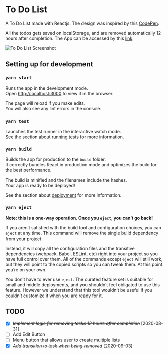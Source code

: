 # To Do List

A To Do List made with Reactjs. The design was inspired by this [CodePen](https://codepen.io/yesilfasulye/pen/eJIuF).

All the todos gets saved on localStorage, and are removed automatically 12 hours after completion. The App can be accessed by this [link](https://jessesousa.github.io/todo-list/).

![To Do List Screenshot](https://i.imgur.com/ODgSstb.png)

## Setting up for development

### `yarn start`

Runs the app in the development mode.<br />
Open [http://localhost:3000](http://localhost:3000) to view it in the browser.

The page will reload if you make edits.<br />
You will also see any lint errors in the console.

### `yarn test`

Launches the test runner in the interactive watch mode.<br />
See the section about [running tests](https://facebook.github.io/create-react-app/docs/running-tests) for more information.

### `yarn build`

Builds the app for production to the `build` folder.<br />
It correctly bundles React in production mode and optimizes the build for the best performance.

The build is minified and the filenames include the hashes.<br />
Your app is ready to be deployed!

See the section about [deployment](https://facebook.github.io/create-react-app/docs/deployment) for more information.

### `yarn eject`

**Note: this is a one-way operation. Once you `eject`, you can’t go back!**

If you aren’t satisfied with the build tool and configuration choices, you can `eject` at any time. This command will remove the single build dependency from your project.

Instead, it will copy all the configuration files and the transitive dependencies (webpack, Babel, ESLint, etc) right into your project so you have full control over them. All of the commands except `eject` will still work, but they will point to the copied scripts so you can tweak them. At this point you’re on your own.

You don’t have to ever use `eject`. The curated feature set is suitable for small and middle deployments, and you shouldn’t feel obligated to use this feature. However we understand that this tool wouldn’t be useful if you couldn’t customize it when you are ready for it.

## TODO

- [x] ~~_Implement logic for removing tasks 12 hours after completion_~~ [2020-08-31]
- [ ] Add Edit Button
- [ ] Menu button that allows user to create multiple lists
- [x] ~~_Add transition to task when being removed_~~ [2020-09-03]
